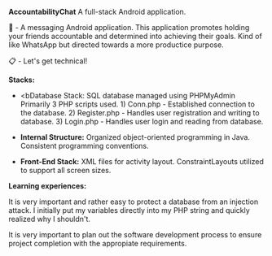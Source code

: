 <b>AccountabilityChat</b>
A full-stack Android application.

🤔 - A messaging Android application. This application promotes holding your friends accountable and determined into achieving their goals. Kind of like WhatsApp but directed towards a more productice purpose.

📋 - Let's get technical!

<b>Stacks:</b>

- <bDatabase Stack:</b> SQL database managed using PHPMyAdmin Primarily 3 PHP scripts used. 1) Conn.php - Established connection to the database. 2) Register.php - Handles user registration and writing to database. 3) Login.php - Handles user login and reading from database.

- <b>Internal Structure:</b> Organized object-oriented programming in Java. Consistent programming conventions.

- <b>Front-End Stack:</b> XML files for activity layout. ConstraintLayouts utilized to support all screen sizes.

<b>Learning experiences:</b>

It is very important and rather easy to protect a database from an injection attack. I initially put my variables directly into my PHP string and quickly realized why I shouldn't.

It is very important to plan out the software development process to ensure project completion with the appropiate requirements.

